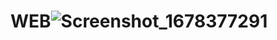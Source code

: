 # WEB![Screenshot_1678377291](https://user-images.githubusercontent.com/98105601/224082685-4b2cfa90-8dd1-4e09-bc58-2228c0033ff3.png)

